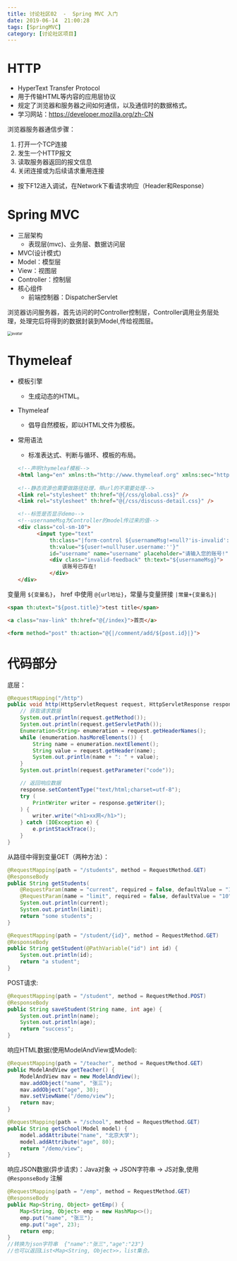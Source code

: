 ```yaml
---
title: 讨论社区02  -  Spring MVC 入门
date: 2019-06-14  21:00:28
tags: [SpringMVC]
category: [讨论社区项目]
---
```


# HTTP

- HyperText Transfer Protocol
- 用于传输HTML等内容的应用层协议
- 规定了浏览器和服务器之间如何通信，以及通信时的数据格式。
- 学习网站：https://developer.mozilla.org/zh-CN

浏览器服务器通信步骤：

1. 打开一个TCP连接
2. 发生一个HTTP报文 
3. 读取服务器返回的报文信息
4. 关闭连接或为后续请求重用连接

- 按下F12进入调试，在Network下看请求响应（Header和Response）

# Spring MVC

- 三层架构
  - 表现层(mvc)、业务层、数据访问层
- MVC(设计模式)
- Model：模型层
- View：视图层
- Controller：控制层
- 核心组件
  - 前端控制器：DispatcherServlet

浏览器访问服务器，首先访问的时Controller控制层，Controller调用业务层处理，处理完后将得到的数据封装到Model,传给视图层。

 <img src="../../../../java-project/nowcoder-project-master/note/img/image-20191111134655288.png" alt="avatar" style="zoom:60%;" />

# Thymeleaf

- 模板引擎

  - 生成动态的HTML。

- Thymeleaf

  - 倡导自然模板，即以HTML文件为模板。

- 常用语法

  - 标准表达式、判断与循环、模板的布局。

  ```html
  <!--声明thymeleaf模板-->
  <html lang="en" xmlns:th="http://www.thymeleaf.org" xmlns:sec="http://www.thymeleaf.org/extras/spring-security">
      
  <!--静态资源也需要做路径处理，带url的不需要处理-->
  <link rel="stylesheet" th:href="@{/css/global.css}" />
  <link rel="stylesheet" th:href="@{/css/discuss-detail.css}" />
  ```

  ```html
  <!--标签是否显示demo-->
  <!--usernameMsg为Controller的model传过来的值-->
  <div class="col-sm-10">
  		<input type="text"
  			th:class="|form-control ${usernameMsg!=null?'is-invalid':''}|"
  			th:value="${user!=null?user.username:''}"
  			id="username" name="username" placeholder="请输入您的账号!" required>
  			<div class="invalid-feedback" th:text="${usernameMsg}">
  				该账号已存在!
  			</div>
  </div>
  ```

变量用  `${变量名}`， href 中使用 `@{url地址}`，常量与变量拼接 `|常量+{变量名}|`

```html
<span th:utext="${post.title}">test title</span>

<a class="nav-link" th:href="@{/index}">首页</a>

<form method="post" th:action="@{|/comment/add/${post.id}|}">
```



# 代码部分

底层：

```java
@RequestMapping("/http")
public void http(HttpServletRequest request, HttpServletResponse response) {
    // 获取请求数据
    System.out.println(request.getMethod());
    System.out.println(request.getServletPath());
    Enumeration<String> enumeration = request.getHeaderNames();
    while (enumeration.hasMoreElements()) {
        String name = enumeration.nextElement();
        String value = request.getHeader(name);
        System.out.println(name + ": " + value);
    }
    System.out.println(request.getParameter("code"));

    // 返回响应数据
    response.setContentType("text/html;charset=utf-8");
    try (
        PrintWriter writer = response.getWriter();
    ) {
        writer.write("<h1>xx网</h1>");
    } catch (IOException e) {
        e.printStackTrace();
    }
}
```

从路径中得到变量GET（两种方法）：

```java
@RequestMapping(path = "/students", method = RequestMethod.GET)
@ResponseBody
public String getStudents(
    @RequestParam(name = "current", required = false, defaultValue = "1") int current,
    @RequestParam(name = "limit", required = false, defaultValue = "10") int limit) {
    System.out.println(current);
    System.out.println(limit);
    return "some students";
}

@RequestMapping(path = "/student/{id}", method = RequestMethod.GET)
@ResponseBody
public String getStudent(@PathVariable("id") int id) {
    System.out.println(id);
    return "a student";
}
```

POST请求:

```java
@RequestMapping(path = "/student", method = RequestMethod.POST)
@ResponseBody
public String saveStudent(String name, int age) {
    System.out.println(name);
    System.out.println(age);
    return "success";
}
```

响应HTML数据(使用ModelAndView或Model):

```java
@RequestMapping(path = "/teacher", method = RequestMethod.GET)
public ModelAndView getTeacher() {
    ModelAndView mav = new ModelAndView();
    mav.addObject("name", "张三");
    mav.addObject("age", 30);
    mav.setViewName("/demo/view");
    return mav;
}

@RequestMapping(path = "/school", method = RequestMethod.GET)
public String getSchool(Model model) {
    model.addAttribute("name", "北京大学");
    model.addAttribute("age", 80);
    return "/demo/view";
}
```

 响应JSON数据(异步请求)：Java对象 -> JSON字符串 -> JS对象,使用`@ResponseBody` 注解

```java
@RequestMapping(path = "/emp", method = RequestMethod.GET)
@ResponseBody
public Map<String, Object> getEmp() {
    Map<String, Object> emp = new HashMap<>();
    emp.put("name", "张三");
    emp.put("age", 23);
    return emp;
}
//转换为json字符串  {"name":"张三","age":"23"}
//也可以返回List<Map<String, Object>>，list集合。
```

## 